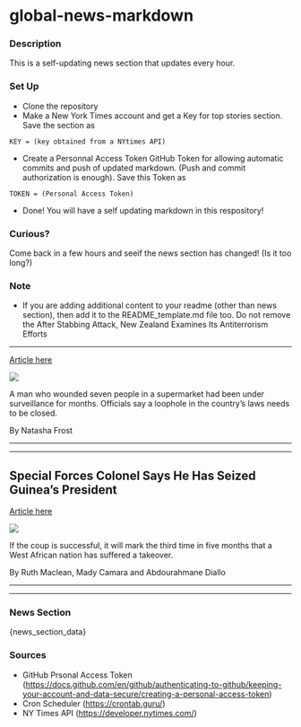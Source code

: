 # global-news-markdown

### Description 
This is a self-updating news section that updates every hour.

### Set Up 
* Clone the repository
* Make a New York Times account and get a Key for top stories section. Save the section as 
 ```
 KEY = (key obtained from a NYtimes API)
 ```
*  Create a Personnal Access Token GitHub Token for allowing automatic commits and push of updated markdown. (Push and commit authorization is enough). Save this Token as 
```
TOKEN = (Personal Access Token)
```
* Done! You will have a self updating markdown in this respository!

### Curious?
Come back in a few hours and seeif the news section has changed! (Is it too long?)

### Note
* If you are adding additional content to your readme (other than news section), then add it to the README_template.md file too. Do not remove the After Stabbing Attack, New Zealand Examines Its Antiterrorism Efforts
---------------------------------------------------------------------

[Article here](https://www.nytimes.com/2021/09/04/world/asia/new-zealand-attack-isis.html)

[![](https://static01.nyt.com/images/2021/09/04/world/04nz-attack1/merlin_194150595_0f0e9d10-d837-44f8-b271-f1105f524886-superJumbo.jpg)](https://www.nytimes.com/2021/09/04/world/asia/new-zealand-attack-isis.html)

A man who wounded seven people in a supermarket had been under surveillance for months. Officials say a loophole in the country’s laws needs to be closed.

By Natasha Frost

* * *

* * *

Special Forces Colonel Says He Has Seized Guinea’s President
------------------------------------------------------------

[Article here](https://www.nytimes.com/2021/09/05/world/africa/guinea-coup.html)

[![](https://static01.nyt.com/images/2021/09/05/world/05GUINEA/merlin_194243049_c3e85544-aba3-471b-8c6b-a3b5eb0503b5-superJumbo.jpg)](https://www.nytimes.com/2021/09/05/world/africa/guinea-coup.html)

If the coup is successful, it will mark the third time in five months that a West African nation has suffered a takeover.

By Ruth Maclean, Mady Camara and Abdourahmane Diallo

* * *

* * *

### News Section 
{news_section_data}


### Sources 
* GitHub Prsonal Access Token (https://docs.github.com/en/github/authenticating-to-github/keeping-your-account-and-data-secure/creating-a-personal-access-token)
* Cron Scheduler (https://crontab.guru/)
* NY Times API (https://developer.nytimes.com/)
